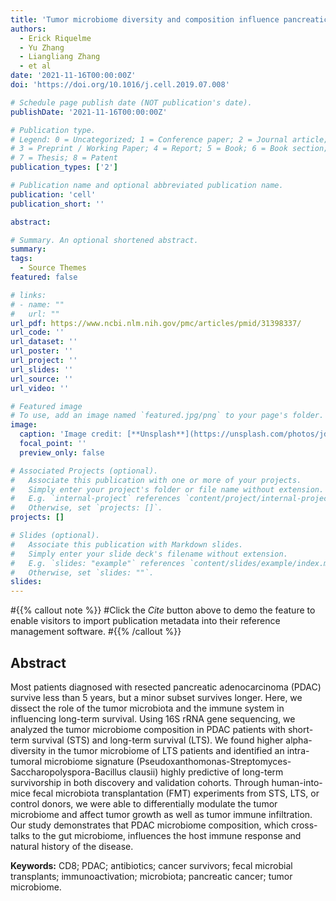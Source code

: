 ```yaml
---
title: 'Tumor microbiome diversity and composition influence pancreatic cancer outcomes'
authors:
  - Erick Riquelme
  - Yu Zhang
  - Liangliang Zhang
  - et al
date: '2021-11-16T00:00:00Z'
doi: 'https://doi.org/10.1016/j.cell.2019.07.008'

# Schedule page publish date (NOT publication's date).
publishDate: '2021-11-16T00:00:00Z'

# Publication type.
# Legend: 0 = Uncategorized; 1 = Conference paper; 2 = Journal article;
# 3 = Preprint / Working Paper; 4 = Report; 5 = Book; 6 = Book section;
# 7 = Thesis; 8 = Patent
publication_types: ['2']

# Publication name and optional abbreviated publication name.
publication: 'cell'
publication_short: ''

abstract: 

# Summary. An optional shortened abstract.
summary: 
tags:
  - Source Themes
featured: false

# links:
# - name: ""
#   url: ""
url_pdf: https://www.ncbi.nlm.nih.gov/pmc/articles/pmid/31398337/
url_code: ''
url_dataset: ''
url_poster: ''
url_project: ''
url_slides: ''
url_source: ''
url_video: ''

# Featured image
# To use, add an image named `featured.jpg/png` to your page's folder.
image:
  caption: 'Image credit: [**Unsplash**](https://unsplash.com/photos/jdD8gXaTZsc)'
  focal_point: ''
  preview_only: false

# Associated Projects (optional).
#   Associate this publication with one or more of your projects.
#   Simply enter your project's folder or file name without extension.
#   E.g. `internal-project` references `content/project/internal-project/index.md`.
#   Otherwise, set `projects: []`.
projects: []

# Slides (optional).
#   Associate this publication with Markdown slides.
#   Simply enter your slide deck's filename without extension.
#   E.g. `slides: "example"` references `content/slides/example/index.md`.
#   Otherwise, set `slides: ""`.
slides:
---
```


#{{% callout note %}}
#Click the _Cite_ button above to demo the feature to enable visitors to import publication metadata into their reference management software.
#{{% /callout %}}

## Abstract

Most patients diagnosed with resected pancreatic adenocarcinoma (PDAC) survive less than 5 years, but a minor subset survives longer. Here, we dissect the role of the tumor microbiota and the immune system in influencing long-term survival. Using 16S rRNA gene sequencing, we analyzed the tumor microbiome composition in PDAC patients with short-term survival (STS) and long-term survival (LTS). We found higher alpha-diversity in the tumor microbiome of LTS patients and identified an intra-tumoral microbiome signature (Pseudoxanthomonas-Streptomyces-Saccharopolyspora-Bacillus clausii) highly predictive of long-term survivorship in both discovery and validation cohorts. Through human-into-mice fecal microbiota transplantation (FMT) experiments from STS, LTS, or control donors, we were able to differentially modulate the tumor microbiome and affect tumor growth as well as tumor immune infiltration. Our study demonstrates that PDAC microbiome composition, which cross-talks to the gut microbiome, influences the host immune response and natural history of the disease.

**Keywords:** CD8; PDAC; antibiotics; cancer survivors; fecal microbial transplants; immunoactivation; microbiota; pancreatic cancer; tumor microbiome.



